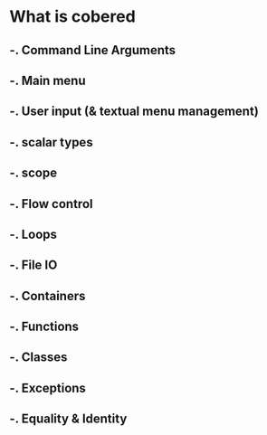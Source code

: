 # What is cobered

## -. Command Line Arguments
## -. Main menu 
## -. User input (& textual menu management)
## -. scalar types
## -. scope
## -. Flow control
## -. Loops
## -. File IO
## -. Containers
## -. Functions
## -. Classes
## -. Exceptions 
## -. Equality & Identity


